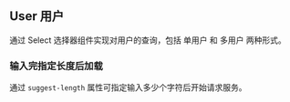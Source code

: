 <div class="demo-header">
<p class="overviewicon">
  <span class="wapi-form-user"/>
</p>

## User 用户

<nova-uxlink widget-name="User"></nova-uxlink>

通过 Select 选择器组件实现对用户的查询，包括 单用户 和 多用户 两种形式。
</div>

### 输入完指定长度后加载

通过 `suggest-length` 属性可指定输入多少个字符后开始请求服务。

<nova-demo-view link="user/load-after-input-the-length"></nova-demo-view>

<br>
